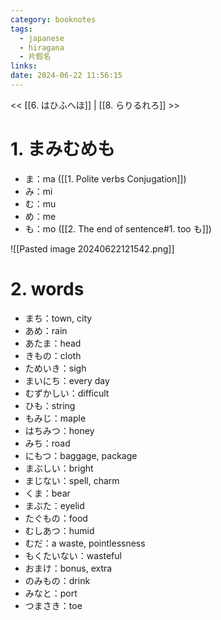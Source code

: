 ```yaml
---
category: booknotes
tags:
  - japanese
  - hiragana
  - 片假名
links: 
date: 2024-06-22 11:56:15
---
```

<< [[6. はひふへほ]] | [[8. らりるれろ]] >>

# 1. まみむめも

- ま：ma ([[1. Polite verbs Conjugation]])
- み：mi
- む：mu
- め：me
- も：mo ([[2. The end of sentence#1. too も]])

![[Pasted image 20240622121542.png]]

# 2. words

- まち：town, city
- あめ：rain
- あたま：head
- きもの：cloth
- ためいき：sigh
- まいにち：every day
- むずかしい：difficult
- ひも：string
- もみじ：maple
- はちみつ：honey
- みち：road
- にもつ：baggage, package
- まぶしい：bright
- まじない：spell, charm
- くま：bear
- まぶた：eyelid
- たぐもの：food
- むしあつ：humid
- むだ：a waste, pointlessness
- もくたいない：wasteful
- おまけ：bonus, extra
- のみもの：drink
- みなと：port
- つまさき：toe